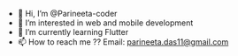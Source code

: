 - 👋 Hi, I’m @Parineeta-coder
- 👀 I’m interested in web and mobile development
- 🌱 I’m currently learning Flutter
- 📫 How to reach me ?? Email: parineeta.das11@gmail.com

<!---
Parineeta-coder/Parineeta-coder is a ✨ special ✨ repository because its `README.md` (this file) appears on your GitHub profile.
You can click the Preview link to take a look at your changes.
--->
